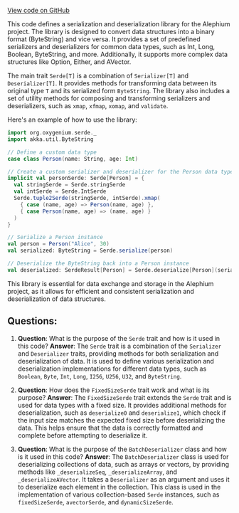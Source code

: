 [View code on GitHub](https://github.com/oxygenium/oxygenium/serde/src/main/scala/org/oxygenium/serde/Serde.scala)

This code defines a serialization and deserialization library for the Alephium project. The library is designed to convert data structures into a binary format (ByteString) and vice versa. It provides a set of predefined serializers and deserializers for common data types, such as Int, Long, Boolean, ByteString, and more. Additionally, it supports more complex data structures like Option, Either, and AVector.

The main trait `Serde[T]` is a combination of `Serializer[T]` and `Deserializer[T]`. It provides methods for transforming data between its original type `T` and its serialized form `ByteString`. The library also includes a set of utility methods for composing and transforming serializers and deserializers, such as `xmap`, `xfmap`, `xomap`, and `validate`.

Here's an example of how to use the library:

```scala
import org.oxygenium.serde._
import akka.util.ByteString

// Define a custom data type
case class Person(name: String, age: Int)

// Create a custom serializer and deserializer for the Person data type
implicit val personSerde: Serde[Person] = {
  val stringSerde = Serde.stringSerde
  val intSerde = Serde.IntSerde
  Serde.tuple2Serde(stringSerde, intSerde).xmap(
    { case (name, age) => Person(name, age) },
    { case Person(name, age) => (name, age) }
  )
}

// Serialize a Person instance
val person = Person("Alice", 30)
val serialized: ByteString = Serde.serialize(person)

// Deserialize the ByteString back into a Person instance
val deserialized: SerdeResult[Person] = Serde.deserialize[Person](serialized)
```

This library is essential for data exchange and storage in the Alephium project, as it allows for efficient and consistent serialization and deserialization of data structures.
## Questions: 
 1. **Question**: What is the purpose of the `Serde` trait and how is it used in this code?
   **Answer**: The `Serde` trait is a combination of the `Serializer` and `Deserializer` traits, providing methods for both serialization and deserialization of data. It is used to define various serialization and deserialization implementations for different data types, such as `Boolean`, `Byte`, `Int`, `Long`, `I256`, `U256`, `U32`, and `ByteString`.

2. **Question**: How does the `FixedSizeSerde` trait work and what is its purpose?
   **Answer**: The `FixedSizeSerde` trait extends the `Serde` trait and is used for data types with a fixed size. It provides additional methods for deserialization, such as `deserialize0` and `deserialize1`, which check if the input size matches the expected fixed size before deserializing the data. This helps ensure that the data is correctly formatted and complete before attempting to deserialize it.

3. **Question**: What is the purpose of the `BatchDeserializer` class and how is it used in this code?
   **Answer**: The `BatchDeserializer` class is used for deserializing collections of data, such as arrays or vectors, by providing methods like `_deserializeSeq`, `_deserializeArray`, and `_deserializeAVector`. It takes a `Deserializer` as an argument and uses it to deserialize each element in the collection. This class is used in the implementation of various collection-based `Serde` instances, such as `fixedSizeSerde`, `avectorSerde`, and `dynamicSizeSerde`.